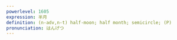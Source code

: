 ```yaml
---
powerlevel: 1605
expression: 半月
definition: (n-adv,n-t) half-moon; half month; semicircle; (P)
pronunciation: はんげつ
---
```

